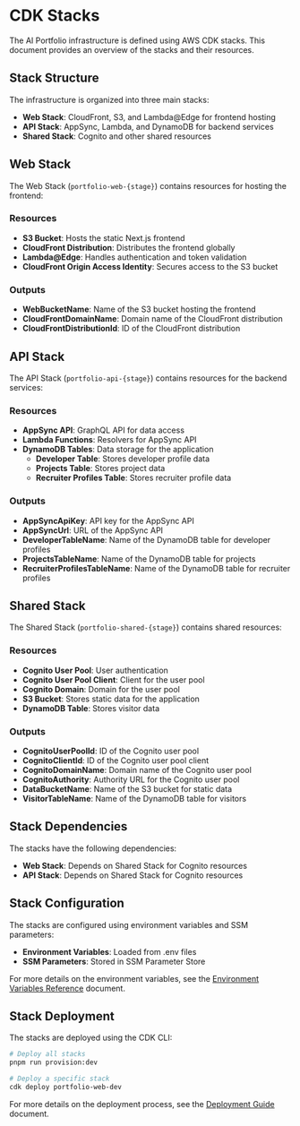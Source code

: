 # CDK Stacks

The AI Portfolio infrastructure is defined using AWS CDK stacks. This document provides an overview of the stacks and their resources.

## Stack Structure

The infrastructure is organized into three main stacks:

- **Web Stack**: CloudFront, S3, and Lambda@Edge for frontend hosting
- **API Stack**: AppSync, Lambda, and DynamoDB for backend services
- **Shared Stack**: Cognito and other shared resources

## Web Stack

The Web Stack (`portfolio-web-{stage}`) contains resources for hosting the frontend:

### Resources

- **S3 Bucket**: Hosts the static Next.js frontend
- **CloudFront Distribution**: Distributes the frontend globally
- **Lambda@Edge**: Handles authentication and token validation
- **CloudFront Origin Access Identity**: Secures access to the S3 bucket

### Outputs

- **WebBucketName**: Name of the S3 bucket hosting the frontend
- **CloudFrontDomainName**: Domain name of the CloudFront distribution
- **CloudFrontDistributionId**: ID of the CloudFront distribution

## API Stack

The API Stack (`portfolio-api-{stage}`) contains resources for the backend services:

### Resources

- **AppSync API**: GraphQL API for data access
- **Lambda Functions**: Resolvers for AppSync API
- **DynamoDB Tables**: Data storage for the application
  - **Developer Table**: Stores developer profile data
  - **Projects Table**: Stores project data
  - **Recruiter Profiles Table**: Stores recruiter profile data

### Outputs

- **AppSyncApiKey**: API key for the AppSync API
- **AppSyncUrl**: URL of the AppSync API
- **DeveloperTableName**: Name of the DynamoDB table for developer profiles
- **ProjectsTableName**: Name of the DynamoDB table for projects
- **RecruiterProfilesTableName**: Name of the DynamoDB table for recruiter profiles

## Shared Stack

The Shared Stack (`portfolio-shared-{stage}`) contains shared resources:

### Resources

- **Cognito User Pool**: User authentication
- **Cognito User Pool Client**: Client for the user pool
- **Cognito Domain**: Domain for the user pool
- **S3 Bucket**: Stores static data for the application
- **DynamoDB Table**: Stores visitor data

### Outputs

- **CognitoUserPoolId**: ID of the Cognito user pool
- **CognitoClientId**: ID of the Cognito user pool client
- **CognitoDomainName**: Domain name of the Cognito user pool
- **CognitoAuthority**: Authority URL for the Cognito user pool
- **DataBucketName**: Name of the S3 bucket for static data
- **VisitorTableName**: Name of the DynamoDB table for visitors

## Stack Dependencies

The stacks have the following dependencies:

- **Web Stack**: Depends on Shared Stack for Cognito resources
- **API Stack**: Depends on Shared Stack for Cognito resources

## Stack Configuration

The stacks are configured using environment variables and SSM parameters:

- **Environment Variables**: Loaded from .env files
- **SSM Parameters**: Stored in SSM Parameter Store

For more details on the environment variables, see the [Environment Variables Reference](../../reference/environment-variables.md) document.

## Stack Deployment

The stacks are deployed using the CDK CLI:

```bash
# Deploy all stacks
pnpm run provision:dev

# Deploy a specific stack
cdk deploy portfolio-web-dev
```

For more details on the deployment process, see the [Deployment Guide](../../deployment.md) document.
